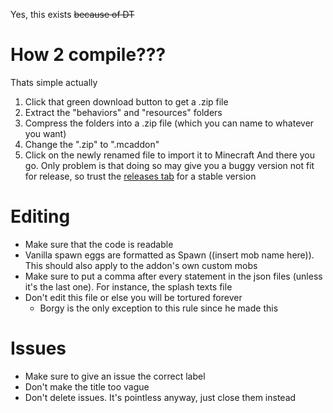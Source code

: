 Yes, this exists ~~because of DT~~
# How 2 compile???
Thats simple actually
1. Click that green download button to get a .zip file
2. Extract the "behaviors" and "resources" folders
3. Compress the folders into a .zip file (which you can name to whatever you want)
4. Change the ".zip" to ".mcaddon"
5. Click on the newly renamed file to import it to Minecraft
And there you go. Only problem is that doing so may give you a buggy version not fit for release, so trust the [releases tab](https://github.com/ANightDazingZoroark/Prehistoric-Rift-Addon/releases) for a stable version 
# Editing
* Make sure that the code is readable
* Vanilla spawn eggs are formatted as Spawn ((insert mob name here)). This should also apply to the addon's own custom mobs
* Make sure to put a comma after every statement in the json files (unless it's the last one). For instance, the splash texts file
* Don't edit this file or else you will be tortured forever
  * Borgy is the only exception to this rule since he made this
# Issues
* Make sure to give an issue the correct label
* Don't make the title too vague
* Don't delete issues. It's pointless anyway, just close them instead
